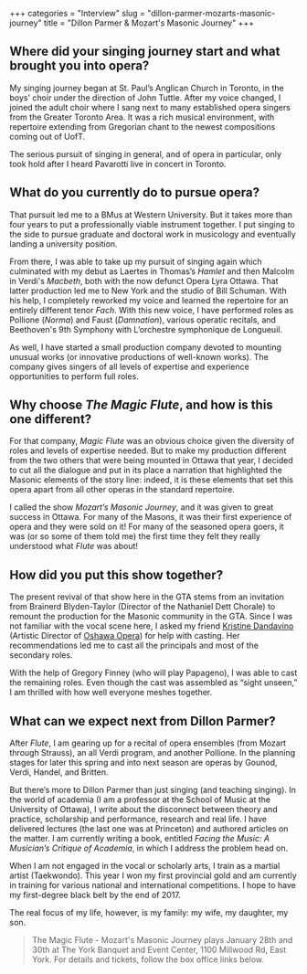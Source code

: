 +++
categories = "Interview"
slug = "dillon-parmer-mozarts-masonic-journey"
title = "Dillon Parmer &amp; Mozart&#039;s Masonic Journey"
+++

## Where did your singing journey start and what brought you into opera?

My singing journey began at St. Paul’s Anglican Church in Toronto, in the boys' choir under the direction of John Tuttle. After my voice changed, I joined the adult choir where I sang next to many established opera singers from the Greater Toronto Area. It was a rich musical environment, with repertoire extending from Gregorian chant to the newest compositions coming out of UofT. 

The serious pursuit of singing in general, and of opera in particular, only took hold after I heard Pavarotti live in concert in Toronto.

## What do you currently do to pursue opera?

That pursuit led me to a BMus at Western University. But it takes more than four years to put a professionally viable instrument together. I put singing to the side to pursue graduate and doctoral work in musicology and eventually landing a university position. 

From there, I was able to take up my pursuit of singing again which culminated with my debut as Laertes in Thomas’s *Hamlet* and then Malcolm in Verdi's *Macbeth*, both with the now defunct Opera Lyra Ottawa. That latter production led me to New York and the studio of Bill Schuman. With his help, I completely reworked my voice and learned the repertoire for an entirely different tenor *Fach*. With this new voice, I have performed roles as Pollione (*Norma*) and Faust (*Damnation*), various operatic recitals, and Beethoven's 9th Symphony with L’orchestre symphonique de Longueuil. 

As well, I have started a small production company devoted to mounting unusual works (or innovative productions of well-known works). The company gives singers of all levels of expertise and experience opportunities to perform full roles.

## Why choose *The Magic Flute*, and how is this one different?

For that company, *Magic Flute* was an obvious choice given the diversity of roles and levels of expertise needed. But to make my production different from the two others that were being mounted in Ottawa that year, I decided to cut all the dialogue and put in its place a narration that highlighted the Masonic elements of the story line: indeed, it is these elements that set this opera apart from all other operas in the standard repertoire. 

I called the show *Mozart’s Masonic Journey*, and it was given to great success in Ottawa. For many of the Masons, it was their first experience of opera and they were sold on it! For many of the seasoned opera goers, it was (or so some of them told me) the first time they felt they really understood what *Flute* was about!

##  How did you put this show together?

The present revival of that show here in the GTA stems from an invitation from Brainerd Blyden-Taylor (Director of the Nathaniel Dett Chorale) to remount the production for the Masonic community in the GTA. Since I was not familiar with the vocal scene here, I asked my friend [Kristine Dandavino](/scene/people/kristine-dandavino/) (Artistic Director of [Oshawa Opera](/scene/companies/oshawa-opera/)) for help with casting. Her recommendations led me to cast all the principals and most of the secondary roles. 

With the help of Gregory Finney (who will play Papageno), I was able to cast the remaining roles. Even though the cast was assembled as “sight unseen,” I am thrilled with how well everyone meshes together.

## What can we expect next from Dillon Parmer?

After *Flute*, I am gearing up for a recital of opera ensembles (from Mozart through Strauss), an all Verdi program, and another Pollione. In the planning stages for later this spring and into next season are operas by Gounod, Verdi, Handel, and Britten. 

But there’s more to Dillon Parmer than just singing (and teaching singing). In the world of academia (I am a professor at the School of Music at the University of Ottawa), I write about the disconnect between theory and practice, scholarship and performance, research and real life. I have delivered lectures (the last one was at Princeton) and authored articles on the matter. I am currently writing a book, entitled *Facing the Music: A Musician’s Critique of Academia*, in which I address the problem head on. 

When I am not engaged in the vocal or scholarly arts, I train as a martial artist (Taekwondo). This year I won my first provincial gold and am currently in training for various national and international competitions. I hope to have my first-degree black belt by the end of 2017. 

The real focus of my life, however, is my family: my wife, my daughter, my son.

>The Magic Flute - Mozart's Masonic Journey plays January 28th and 30th at The York Banquet and Event Center, 1100 Millwood Rd, East York. For details and tickets, follow the box office links below.
